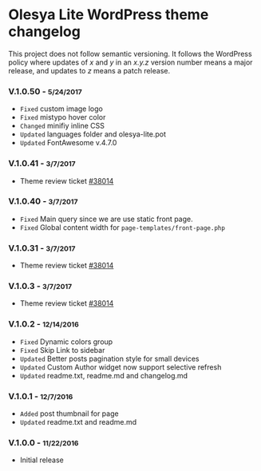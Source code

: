 # Olesya Lite WordPress theme changelog
This project does not follow semantic versioning. It follows the WordPress policy where updates of _x_ and _y_ in an _x.y.z_ version number means a major release, and updates to _z_ means a patch release.

### V.1.0.50 - <small>5/24/2017</small>
- `Fixed` custom image logo
- `Fixed` mistypo hover color
- `Changed` minifiy inline CSS
- `Updated` languages folder and olesya-lite.pot
- `Updated` FontAwesome v.4.7.0

### V.1.0.41 - <small>3/7/2017</small>

- Theme review ticket [#38014](https://themes.trac.wordpress.org/ticket/38014#comment:17)

### V.1.0.40 - <small>3/7/2017</small>

- `Fixed` Main query since we are use static front page.
- `Fixed` Global content width for `page-templates/front-page.php`

### V.1.0.31 - <small>3/7/2017</small>

- Theme review ticket [#38014](https://themes.trac.wordpress.org/ticket/38014#comment:10)

### V.1.0.3 - <small>3/7/2017</small>

- Theme review ticket [#38014](https://themes.trac.wordpress.org/ticket/38014#comment:5)

### V.1.0.2 - <small>12/14/2016</small>

- `Fixed` Dynamic colors group
- `Fixed` Skip Link to sidebar
- `Updated` Better posts pagination style for small devices
- `Updated` Custom Author widget now support selective refresh
- `Updated` readme.txt, readme.md and changelog.md

### V.1.0.1 - <small>12/7/2016</small>

- `Added` post thumbnail for page
- `Updated` readme.txt and readme.md

### V.1.0.0 - <small>11/22/2016</small>

- Initial release
